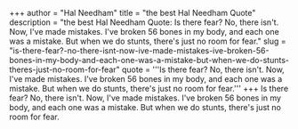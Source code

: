 +++
author = "Hal Needham"
title = "the best Hal Needham Quote"
description = "the best Hal Needham Quote: Is there fear? No, there isn't. Now, I've made mistakes. I've broken 56 bones in my body, and each one was a mistake. But when we do stunts, there's just no room for fear."
slug = "is-there-fear?-no-there-isnt-now-ive-made-mistakes-ive-broken-56-bones-in-my-body-and-each-one-was-a-mistake-but-when-we-do-stunts-theres-just-no-room-for-fear"
quote = '''Is there fear? No, there isn't. Now, I've made mistakes. I've broken 56 bones in my body, and each one was a mistake. But when we do stunts, there's just no room for fear.'''
+++
Is there fear? No, there isn't. Now, I've made mistakes. I've broken 56 bones in my body, and each one was a mistake. But when we do stunts, there's just no room for fear.
